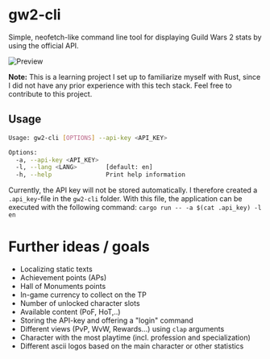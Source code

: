 # gw2-cli
Simple, neofetch-like command line tool for displaying Guild Wars 2 stats by using the official API.

![Preview](https://repository-images.githubusercontent.com/543321310/0150e47a-df28-4553-af4e-0c889af38a9b)

**Note:** This is a learning project I set up to familiarize myself with Rust, since I did not have any prior experience with this tech stack. Feel free to contribute to this project.

## Usage
```bash
Usage: gw2-cli [OPTIONS] --api-key <API_KEY>

Options:
  -a, --api-key <API_KEY>  
  -l, --lang <LANG>        [default: en]
  -h, --help               Print help information
```

Currently, the API key will not be stored automatically. I therefore created a `.api_key`-file in the `gw2-cli` folder.
With this file, the application can be executed with the following command: `cargo run -- -a $(cat .api_key) -l en`

# Further ideas / goals
- Localizing static texts
- Achievement points (APs)
- Hall of Monuments points
- In-game currency to collect on the TP
- Number of unlocked character slots
- Available content (PoF, HoT,..)
- Storing the API-key and offering a "login" command
- Different views (PvP, WvW, Rewards...) using `clap` arguments
- Character with the most playtime (incl. profession and specialization)
- Different ascii logos based on the main character or other statistics

